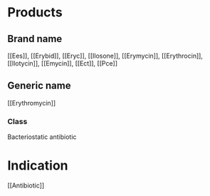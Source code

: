 # Products

## Brand name
[[Ees]], [[Erybid]], [[Eryc]], [[Ilosone]], [[Erymycin]], [[Erythrocin]], [[Ilotycin]], [[Emycin]], [[Ect]], [[Pce]]

## Generic name
[[Erythromycin]]

### Class
Bacteriostatic antibiotic

# Indication
[[Antibiotic]]

